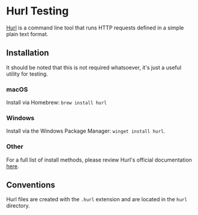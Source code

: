# Hurl Testing
[Hurl](https://hurl.dev/) is a command line tool that runs HTTP requests defined in a simple plain text format.

## Installation
It should be noted that this is not required whatsoever, it's just a useful utility for testing.

### macOS
Install via Homebrew: `brew install hurl`

### Windows
Install via the Windows Package Manager: `winget install hurl`.

### Other
For a full list of install methods, please review Hurl's official documentation [here](https://hurl.dev/docs/installation.html).

## Conventions

Hurl files are created with the `.hurl` extension and are located in the `hurl` directory.